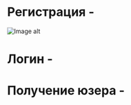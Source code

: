 # Регистрация -
![Image alt](https://github.com/{daniildnlve}/{postman}/raw/{main}/reg.png)

# Логин -

# Получение юзера -
